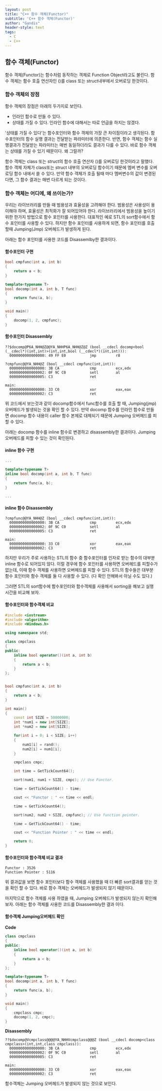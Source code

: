 ```yaml
---
layout: post
title: "C++ 함수 객체(Functor)"
subtitle: 'C++ 함수 객체(Functor)'
author: "Gandis"
header-style: text
tags:
  - C
  - C++
---
```


## **함수 객체(Functor)**
함수 객체(Functor)는 함수처럼 동작하는 객체로 Function Object라고도 불린다. 함수 객체는 함수 호출 연산자인 ()를 class 또는 struct내부에서 오버로딩 한것이다.


### **함수 객체의 장점**
함수 객체의 장점은 아래의 두가지로 보인다.
- 인라인 함수로 만들 수 있다.
- 상태를 가질 수 있다.
인라인 함수에 대해서는 따로 언급을 하지는 않겠다. 

'상태를 가질 수 있다'는 함수포인터와 함수 객체의 가장 큰 차이점이라고 생각된다. 함수포인터의 함수 실행 결과는 전달받는 파라미터에 의존한다. 반면, 함수 객체는 함수 실행결과가 전달받는 파라미터는 매번 동일하더라도 결과가 다를 수 있다. 바로 함수 객체는 상태를 가질 수 있기 때문이다. 왜 그럴까? 

함수 객체는 class 또는 struct의 함수 호출 연산자 ()를 오버로딩 한것이라고 말했다. 함수 객체 자체가 class또는 struct 내부의 오버로딩 함수이기 때문에 멤버 변수를 오버로딩 함수 내에서 쓸 수 있다. 만약 함수 객체가 호출 될때 마다 멤버변수의 값이 변경된다면, 그 함수 결과는 매번 다르게 되는 것이다. 

### **함수 객체는 어디에, 왜 쓰이는가?**
우리는 라이브러리를 만들 때 범용성과 효율성을 고려해야 한다. 범용성은 사용성이 용이해야 하며, 효율성은 최적화가 잘 되어있어야 한다. 라이브러리에서 범용성을 높이기위한 한가지 방법으로 함수 포인터를 사용한다. 대표적인 예로 STL의 sort함수에서 함수 포인터를 사용할 수 있다. 하지만 함수 포인터를 사용하게 되면, 함수 포인터를 호출 할때 Jumping(Jmp) 오버헤드가 발생하게 된다. 

아래는 함수 포인터를 사용한 코드를 Disassemlby한 결과이다.

#### **함수포인터 구현**
~~~cpp
bool cmpfunc(int a, int b)
{
    return a < b;
}

template<typename T>
bool docomp(int a, int b, T func)
{
    return func(a, b);
}

void main()
{
    docomp(1, 2, cmpfunc);
}
~~~

#### **함수포인터 Disassembly**
~~~
??$docomp@P6A_NHH@Z@@YA_NHHP6A_NHH@Z@Z (bool __cdecl docomp<bool (__cdecl*)(int,int)>(int,int,bool (__cdecl*)(int,int))):
  0000000000000000: 49 FF E0           jmp         r8

?cmpfunc@@YA_NHH@Z (bool __cdecl cmpfunc(int,int)):
  0000000000000000: 3B CA              cmp         ecx,edx
  0000000000000002: 0F 9C C0           setl        al
  0000000000000005: C3                 ret

main:
  0000000000000000: 33 C0              xor         eax,eax
  0000000000000002: C3                 ret
~~~
위 코드에서 보는것과 같이 docomp함수에서 func함수를 호출 할 때, Jumping(jmp) 오버헤드가 발생되는 것을 확인 할 수 있다. 만약 docomp 함수를 인라인 함수로 만들면 docomp 함수 내용이 caller 함수 본체로 대체되기 때문에 Jumping 오버헤드를 피할 수 있다. 

아래는 docomp 함수를 inline 함수로 변경하고 disassembly한 결과이다. Jumping 오버헤드를 피할 수 있는 것이 확인된다.

#### **inline 함수 구현**
~~~cpp
...

template<typename T>
inline bool docomp(int a, int b, T func)
{
    return func(a, b);
}

...
~~~

#### **inline 함수 Disassembly**
~~~
?cmpfunc@@YA_NHH@Z (bool __cdecl cmpfunc(int,int)):
  0000000000000000: 3B CA              cmp         ecx,edx
  0000000000000002: 0F 9C C0           setl        al
  0000000000000005: C3                 ret

main:
  0000000000000000: 33 C0              xor         eax,eax
  0000000000000002: C3                 ret
~~~

하지만 우리가 주로 사용하는 STL의 함수 중 함수포인터를 인자로 받는 함수의 대부분 inline 함수로 되어있지 않다. 이럴 경우에 함수 포인터를 사용하면 오버헤드를 피할수가 없는데, 이때 함수 객체를 사용하면 오버헤드를 피할 수 있다. STL의 함수들은 대부분 함수 포인터와 함수 객체를 둘 다 사용할 수 있다. (다 확인 안해봐서 아닐 수도 있다.) 

그러면 STL의 sort함수에 함수포인터와 함수객체를 사용해서 sorting을 해보고 실행 시간을 비교해 보자.

#### **함수포인터와 함수객체 비교**
~~~cpp
#include <iostream>
#include <algorithm>
#include <Windows.h>

using namespace std;

class cmpclass
{
public:
    inline bool operator()(int a, int b)
    {
        return a < b;
    }
};


bool cmpfunc(int a, int b)
{
    return a < b;
}

int main()
{
    const int SIZE = 50000000;
    int *num1 = new int[SIZE];
    int *num2 = new int[SIZE];

    for(int i = 0; i < SIZE; i++)
    {
        num1[i] = rand();
        num2[i] = num1[i];
    }

    cmpclass cmpc;

    int time = GetTickCount64();

    sort(num1, num1 + SIZE, cmpc); // Use Functor.

    time = GetTickCount64() - time;

    cout << "Functor : " << time << endl;

    time = GetTickCount64();

    sort(num2, num2 + SIZE, cmpfunc); // Use function pointer.

    time = GetTickCount64() - time;

    cout << "Function Pointer : " << time << endl;

    return 0;
}
~~~

#### **함수포인터와 함수객체 비교 결과**
~~~
Functor : 3526
Function Pointer : 5116
~~~

위 결과값을 보면 함수 포인터보다 함수 객체를 사용했을 때 더 빠른 sort결과를 얻는 것을 확인 할 수 있다. 바로 함수 객체는 오버헤드가 발생되지 않기 때문이다.


마지막으로 함수 객체를 사용 하였을 때, Jumping 오버헤드가 발생되지 않는지 확인해 보자. 
아래는 함수 객체를 사용한 코드를 Disassembly한 결과 이다.

#### **함수객체 Jumping오버헤드 확인**
**Code**
~~~cpp
class cmpclass
{
public:
    inline bool operator()(int a, int b)
    {
        return a < b;
    }
};

template<typename T>
bool docomp(int a, int b, T func)
{
    return func(a, b);
}

void main()
{
    cmpclass cmpc;
    docomp(1, 2, cmpc);
}
~~~

**Disassembly**
~~~
??$docomp@Vcmpclass@@@@YA_NHHVcmpclass@@@Z (bool __cdecl docomp<class cmpclass>(int,int,class cmpclass)):
  0000000000000000: 3B CA              cmp         ecx,edx
  0000000000000002: 0F 9C C0           setl        al
  0000000000000005: C3                 ret

main:
  0000000000000000: 33 C0              xor         eax,eax
  0000000000000002: C3                 ret
~~~

함수객체는 Jumping 오버헤드가 발생되지 않는 것으로 보인다.